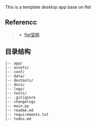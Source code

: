 This is a template desktop app base on flet


## Referencc
> - [flet官网](https://flet.dev/)


## 目录结构
```shell
|-- app/
|-- assets/
|-- conf/
|-- data/
|-- devtools/
|-- docs/
|-- logs/
|-- tests/
|-- .gitignore
|-- changelogs
|-- main.py
|-- readme.md
|-- requirements.txt
|-- todos.md
```